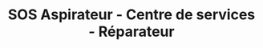 ---
title: "SOS Aspirateur - Centre de services - Réparateur"
url: /poissy/sos-aspirateur-centre-de-services-reparateur/
shop: Staubsauger
---